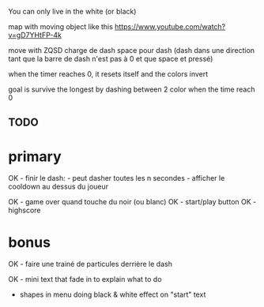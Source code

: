 You can only live in the white (or black)

map with moving object like this
https://www.youtube.com/watch?v=gD7YHtFP-4k

move with ZQSD
charge de dash
space pour dash (dash dans une direction tant que la barre de dash n'est pas à 0 et que space et pressé)

when the timer reaches 0, it resets itself and the colors invert

goal is survive the longest by dashing between 2 color when the time reach 0


## TODO

# primary
OK - finir le dash:
    - peut dasher toutes les n secondes
    - afficher le cooldown au dessus du joueur

OK - game over quand touche du noir (ou blanc)
OK - start/play button
OK - highscore

# bonus
OK - faire une trainé de particules derrière le dash

OK - mini text that fade in to explain what to do
- shapes in menu doing black & white effect on "start" text

